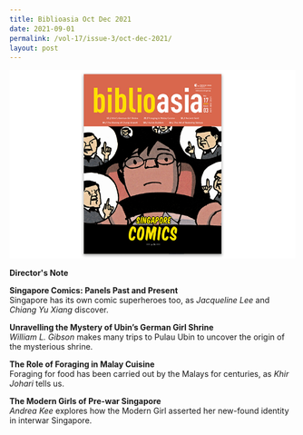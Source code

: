 ```yaml
---
title: Biblioasia Oct Dec 2021
date: 2021-09-01
permalink: /vol-17/issue-3/oct-dec-2021/
layout: post
---
```

<img src="/images/vol-17-issue-3/vol17iss3.jpg">

<a style="text-decoration: none; font-weight: bold;" href="/oct-2021/director-note"> Director's Note</a>

<a style="text-decoration: none; font-weight: bold;" href="/vol-17/issue-3/oct-dec-2021/singapore-comics"> Singapore Comics: Panels Past and Present</a><br>Singapore has its own comic superheroes too, as *Jacqueline Lee* and *Chiang Yu Xiang* discover.

<a style="text-decoration: none; font-weight: bold;" href="/vol-17/issue-3/oct-dec-2021/ubinsgermangirlshrine"> Unravelling the Mystery of Ubin’s German Girl Shrine
</a><br>*William L. Gibson* makes many trips to Pulau Ubin to uncover the origin of the mysterious shrine.

<a style="text-decoration: none; font-weight: bold;" href="/vol-17/issue-3/oct-dec-2021/theroleofforaging"> The Role of Foraging in Malay Cuisine
</a><br>Foraging for food has been carried out by the Malays for centuries, as *Khir Johari* tells us.

<a style="text-decoration: none; font-weight: bold;" href="/vol-17/issue-3/oct-dec-2021/moderngirl"> The Modern Girls of Pre-war Singapore
</a><br>*Andrea Kee* explores how the Modern Girl asserted her new-found identity in interwar Singapore.